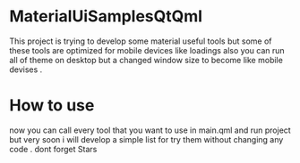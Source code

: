 # MaterialUiSamplesQtQml
This project is trying to develop some material useful tools but some of these tools are optimized for mobile devices like loadings also you can run all of theme on desktop but a changed window size to become like mobile devises .


# How to use
now  you can call every tool that you want to use in main.qml and run project but very soon i will develop a simple list for try them without changing any code .
dont forget Stars
